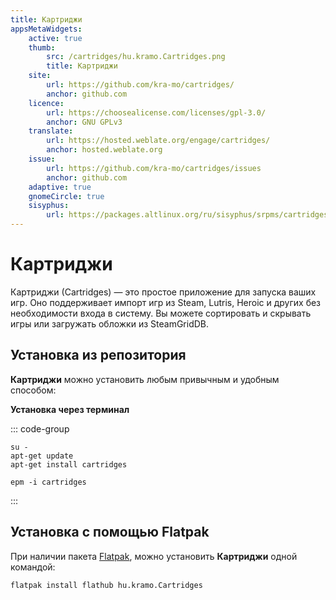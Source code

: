 ```yaml
---
title: Картриджи
appsMetaWidgets:
    active: true
    thumb:
        src: /cartridges/hu.kramo.Cartridges.png
        title: Картриджи
    site:
        url: https://github.com/kra-mo/cartridges/
        anchor: github.com
    licence:
        url: https://choosealicense.com/licenses/gpl-3.0/
        anchor: GNU GPLv3
    translate:
        url: https://hosted.weblate.org/engage/cartridges/
        anchor: hosted.weblate.org
    issue: 
        url: https://github.com/kra-mo/cartridges/issues
        anchor: github.com
    adaptive: true
    gnomeCircle: true
    sisyphus:
        url: https://packages.altlinux.org/ru/sisyphus/srpms/cartridges/
---
```


# Картриджи

Картриджи (Сartridges) — это простое приложение для запуска ваших игр. Оно поддерживает импорт игр из Steam, Lutris, Heroic и других без необходимости входа в систему. Вы можете сортировать и скрывать игры или загружать обложки из SteamGridDB.

## Установка из репозитория

**Картриджи** можно установить любым привычным и удобным способом:

**Установка через терминал**

::: code-group

```shell[apt-get]
su -
apt-get update
apt-get install cartridges
```
```shell[epm]
epm -i cartridges
```
:::


## Установка c помощью Flatpak

При наличии пакета [Flatpak](/flatpak), можно установить **Картриджи** одной командой:

```shell
flatpak install flathub hu.kramo.Cartridges
```